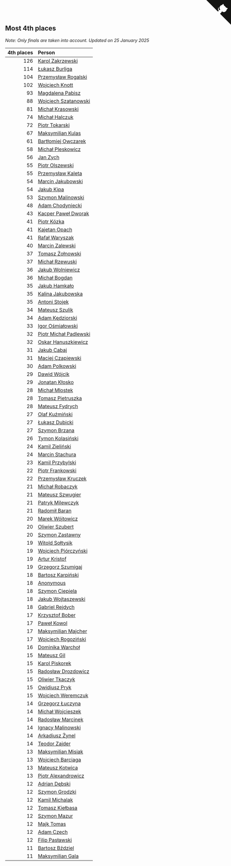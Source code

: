 ## Most 4th places

*Note: Only finals are taken into account.*
*Updated on 25 January 2025*

| 4th places | Person |
| ---: | :--- |
| 126 | [Karol Zakrzewski](https://www.worldcubeassociation.org/persons/2014ZAKR01) |
| 114 | [Łukasz Burliga](https://www.worldcubeassociation.org/persons/2013BURL01) |
| 104 | [Przemysław Rogalski](https://www.worldcubeassociation.org/persons/2013ROGA02) |
| 102 | [Wojciech Knott](https://www.worldcubeassociation.org/persons/2011KNOT01) |
| 93 | [Magdalena Pabisz](https://www.worldcubeassociation.org/persons/2017PABI01) |
| 88 | [Wojciech Szatanowski](https://www.worldcubeassociation.org/persons/2011SZAT01) |
| 81 | [Michał Krasowski](https://www.worldcubeassociation.org/persons/2013KRAS02) |
| 74 | [Michał Halczuk](https://www.worldcubeassociation.org/persons/2006HALC01) |
| 72 | [Piotr Tokarski](https://www.worldcubeassociation.org/persons/2013TOKA01) |
| 67 | [Maksymilian Kulas](https://www.worldcubeassociation.org/persons/2021KULA02) |
| 61 | [Bartłomiej Owczarek](https://www.worldcubeassociation.org/persons/2013OWCZ01) |
| 58 | [Michał Pleskowicz](https://www.worldcubeassociation.org/persons/2009PLES01) |
| 56 | [Jan Zych](https://www.worldcubeassociation.org/persons/2014ZYCH01) |
| 55 | [Piotr Olszewski](https://www.worldcubeassociation.org/persons/2013OLSZ02) |
| 55 | [Przemysław Kaleta](https://www.worldcubeassociation.org/persons/2012KALE01) |
| 54 | [Marcin Jakubowski](https://www.worldcubeassociation.org/persons/2007JAKU01) |
| 54 | [Jakub Kipa](https://www.worldcubeassociation.org/persons/2010KIPA01) |
| 53 | [Szymon Malinowski](https://www.worldcubeassociation.org/persons/2013MALI03) |
| 48 | [Adam Chodyniecki](https://www.worldcubeassociation.org/persons/2017CHOD02) |
| 43 | [Kacper Paweł Dworak](https://www.worldcubeassociation.org/persons/2020DWOR01) |
| 41 | [Piotr Kózka](https://www.worldcubeassociation.org/persons/2005KOZK01) |
| 41 | [Kajetan Opach](https://www.worldcubeassociation.org/persons/2018OPAC01) |
| 41 | [Rafał Waryszak](https://www.worldcubeassociation.org/persons/2013WARY01) |
| 40 | [Marcin Zalewski](https://www.worldcubeassociation.org/persons/2011ZALE02) |
| 37 | [Tomasz Żołnowski](https://www.worldcubeassociation.org/persons/2005ZOLN01) |
| 37 | [Michał Rzewuski](https://www.worldcubeassociation.org/persons/2014RZEW01) |
| 36 | [Jakub Wolniewicz](https://www.worldcubeassociation.org/persons/2012WOLN01) |
| 36 | [Michał Bogdan](https://www.worldcubeassociation.org/persons/2012BOGD01) |
| 35 | [Jakub Hamkało](https://www.worldcubeassociation.org/persons/2018HAMK01) |
| 35 | [Kalina Jakubowska](https://www.worldcubeassociation.org/persons/2009BRZE01) |
| 35 | [Antoni Stojek](https://www.worldcubeassociation.org/persons/2022STOJ03) |
| 34 | [Mateusz Szulik](https://www.worldcubeassociation.org/persons/2017SZUL01) |
| 34 | [Adam Kędziorski](https://www.worldcubeassociation.org/persons/2019KEDZ01) |
| 33 | [Igor Ośmiałowski](https://www.worldcubeassociation.org/persons/2014OMIA01) |
| 32 | [Piotr Michał Padlewski](https://www.worldcubeassociation.org/persons/2008PADL01) |
| 32 | [Oskar Hanuszkiewicz](https://www.worldcubeassociation.org/persons/2018HANU02) |
| 31 | [Jakub Cabaj](https://www.worldcubeassociation.org/persons/2008CABA03) |
| 31 | [Maciej Czapiewski](https://www.worldcubeassociation.org/persons/2014CZAP01) |
| 30 | [Adam Polkowski](https://www.worldcubeassociation.org/persons/2007POLK01) |
| 29 | [Dawid Wójcik](https://www.worldcubeassociation.org/persons/2016WOJC04) |
| 29 | [Jonatan Kłosko](https://www.worldcubeassociation.org/persons/2013KOSK01) |
| 28 | [Michał Mlostek](https://www.worldcubeassociation.org/persons/2015MLOS01) |
| 28 | [Tomasz Pietruszka](https://www.worldcubeassociation.org/persons/2021PIET01) |
| 28 | [Mateusz Fydrych](https://www.worldcubeassociation.org/persons/2011FYDR01) |
| 27 | [Olaf Kuźmiński](https://www.worldcubeassociation.org/persons/2018KUZM02) |
| 27 | [Łukasz Dubicki](https://www.worldcubeassociation.org/persons/2018DUBI01) |
| 27 | [Szymon Brzana](https://www.worldcubeassociation.org/persons/2017BRZA01) |
| 26 | [Tymon Kolasiński](https://www.worldcubeassociation.org/persons/2016KOLA02) |
| 24 | [Kamil Zieliński](https://www.worldcubeassociation.org/persons/2008ZIEL01) |
| 24 | [Marcin Stachura](https://www.worldcubeassociation.org/persons/2011STAC01) |
| 23 | [Kamil Przybylski](https://www.worldcubeassociation.org/persons/2016PRZY01) |
| 22 | [Piotr Frankowski](https://www.worldcubeassociation.org/persons/2006FRAN01) |
| 22 | [Przemysław Kruczek](https://www.worldcubeassociation.org/persons/2013KRUC01) |
| 21 | [Michał Robaczyk](https://www.worldcubeassociation.org/persons/2006ROBA01) |
| 21 | [Mateusz Szwugier](https://www.worldcubeassociation.org/persons/2014SZWU01) |
| 21 | [Patryk Milewczyk](https://www.worldcubeassociation.org/persons/2014MILE01) |
| 21 | [Radomił Baran](https://www.worldcubeassociation.org/persons/2020BARA02) |
| 20 | [Marek Wójtowicz](https://www.worldcubeassociation.org/persons/2008WOJT01) |
| 20 | [Oliwier Szubert](https://www.worldcubeassociation.org/persons/2022SZUB01) |
| 20 | [Szymon Zastawny](https://www.worldcubeassociation.org/persons/2023ZAST01) |
| 19 | [Witold Sołtysik](https://www.worldcubeassociation.org/persons/2015SOLT03) |
| 19 | [Wojciech Piórczyński](https://www.worldcubeassociation.org/persons/2021PIOR01) |
| 19 | [Artur Kristof](https://www.worldcubeassociation.org/persons/2012KRIS12) |
| 19 | [Grzegorz Szumigaj](https://www.worldcubeassociation.org/persons/2013SZUM01) |
| 18 | [Bartosz Karpiński](https://www.worldcubeassociation.org/persons/2019KARP03) |
| 18 | [Anonymous](https://www.worldcubeassociation.org/persons/2017ANON13) |
| 18 | [Szymon Ciepiela](https://www.worldcubeassociation.org/persons/2022CIEP01) |
| 18 | [Jakub Wojtaszewski](https://www.worldcubeassociation.org/persons/2013WOJT02) |
| 18 | [Gabriel Rejdych](https://www.worldcubeassociation.org/persons/2020REJD01) |
| 17 | [Krzysztof Bober](https://www.worldcubeassociation.org/persons/2013BOBE01) |
| 17 | [Paweł Kowol](https://www.worldcubeassociation.org/persons/2011KOWO01) |
| 17 | [Maksymilian Majcher](https://www.worldcubeassociation.org/persons/2011MAJC01) |
| 17 | [Wojciech Rogoziński](https://www.worldcubeassociation.org/persons/2019ROGO04) |
| 16 | [Dominika Warchoł](https://www.worldcubeassociation.org/persons/2021WARC01) |
| 15 | [Mateusz Gil](https://www.worldcubeassociation.org/persons/2013GILM01) |
| 15 | [Karol Piskorek](https://www.worldcubeassociation.org/persons/2021PISK01) |
| 15 | [Radosław Drozdowicz](https://www.worldcubeassociation.org/persons/2012DROZ02) |
| 15 | [Oliwier Tkaczyk](https://www.worldcubeassociation.org/persons/2017TKAC04) |
| 15 | [Owidiusz Pryk](https://www.worldcubeassociation.org/persons/2008PRYK01) |
| 15 | [Wojciech Weremczuk](https://www.worldcubeassociation.org/persons/2014WERE01) |
| 14 | [Grzegorz Łuczyna](https://www.worldcubeassociation.org/persons/2005LUCZ01) |
| 14 | [Michał Wojcieszek](https://www.worldcubeassociation.org/persons/2015WOJC02) |
| 14 | [Radosław Marcinek](https://www.worldcubeassociation.org/persons/2022MARC05) |
| 14 | [Ignacy Malinowski](https://www.worldcubeassociation.org/persons/2021MALI02) |
| 14 | [Arkadiusz Żynel](https://www.worldcubeassociation.org/persons/2018ZYNE01) |
| 14 | [Teodor Zajder](https://www.worldcubeassociation.org/persons/2021ZAJD03) |
| 13 | [Maksymilian Misiak](https://www.worldcubeassociation.org/persons/2017MISI01) |
| 13 | [Wojciech Barciaga](https://www.worldcubeassociation.org/persons/2013BARC03) |
| 13 | [Mateusz Kotwica](https://www.worldcubeassociation.org/persons/2016KOTW01) |
| 13 | [Piotr Alexandrowicz](https://www.worldcubeassociation.org/persons/2007ALEX01) |
| 12 | [Adrian Dębski](https://www.worldcubeassociation.org/persons/2017DEBS01) |
| 12 | [Szymon Grodzki](https://www.worldcubeassociation.org/persons/2020GROD01) |
| 12 | [Kamil Michalak](https://www.worldcubeassociation.org/persons/2016MICH01) |
| 12 | [Tomasz Kiełbasa](https://www.worldcubeassociation.org/persons/2009KIEL01) |
| 12 | [Szymon Mazur](https://www.worldcubeassociation.org/persons/2010MAZU02) |
| 12 | [Majk Tomas](https://www.worldcubeassociation.org/persons/2022TOMA05) |
| 12 | [Adam Czech](https://www.worldcubeassociation.org/persons/2013CZEC01) |
| 12 | [Filip Pasławski](https://www.worldcubeassociation.org/persons/2013PASA01) |
| 11 | [Bartosz Bździel](https://www.worldcubeassociation.org/persons/2010BZDZ01) |
| 11 | [Maksymilian Gala](https://www.worldcubeassociation.org/persons/2022GALA01) |


<a href="https://github.com/maxidragon/wca_statistics_pl" class="github-corner" aria-label="View source on Github"><svg width="80" height="80" viewBox="0 0 250 250" style="fill:#151513; color:#fff; position: absolute; top: 0; border: 0; right: 0;" aria-hidden="true"><path d="M0,0 L115,115 L130,115 L142,142 L250,250 L250,0 Z"></path><path d="M128.3,109.0 C113.8,99.7 119.0,89.6 119.0,89.6 C122.0,82.7 120.5,78.6 120.5,78.6 C119.2,72.0 123.4,76.3 123.4,76.3 C127.3,80.9 125.5,87.3 125.5,87.3 C122.9,97.6 130.6,101.9 134.4,103.2" fill="currentColor" style="transform-origin: 130px 106px;" class="octo-arm"></path><path d="M115.0,115.0 C114.9,115.1 118.7,116.5 119.8,115.4 L133.7,101.6 C136.9,99.2 139.9,98.4 142.2,98.6 C133.8,88.0 127.5,74.4 143.8,58.0 C148.5,53.4 154.0,51.2 159.7,51.0 C160.3,49.4 163.2,43.6 171.4,40.1 C171.4,40.1 176.1,42.5 178.8,56.2 C183.1,58.6 187.2,61.8 190.9,65.4 C194.5,69.0 197.7,73.2 200.1,77.6 C213.8,80.2 216.3,84.9 216.3,84.9 C212.7,93.1 206.9,96.0 205.4,96.6 C205.1,102.4 203.0,107.8 198.3,112.5 C181.9,128.9 168.3,122.5 157.7,114.1 C157.9,116.9 156.7,120.9 152.7,124.9 L141.0,136.5 C139.8,137.7 141.6,141.9 141.8,141.8 Z" fill="currentColor" class="octo-body"></path></svg></a><style>.github-corner:hover .octo-arm{animation:octocat-wave 560ms ease-in-out}@keyframes octocat-wave{0%,100%{transform:rotate(0)}20%,60%{transform:rotate(-25deg)}40%,80%{transform:rotate(10deg)}}@media (max-width:500px){.github-corner:hover .octo-arm{animation:none}.github-corner .octo-arm{animation:octocat-wave 560ms ease-in-out}}</style>
